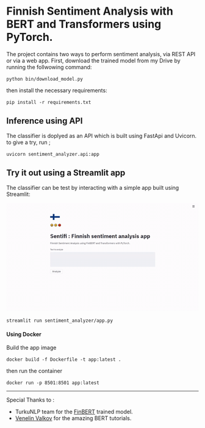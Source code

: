 # Finnish Sentiment Analysis with BERT and Transformers using PyTorch.
The project contains two ways to perform sentiment analysis, via REST API or via a web app.
First, download the trained model from my Drive by running the follwowing command:

```
python bin/download_model.py
```
then install the necessary requirements:
```
pip install -r requirements.txt
```

## Inference using API
The classifier is doplyed as an API which is built using FastApi and Uvicorn. to give a try, run ;

```
uvicorn sentiment_analyzer.api:app
```

## Try it out using a Streamlit app
The classifier can be test by interacting with a simple app built using Streamlit:

![Sentifi app](static/sentifi.gif "Sentifi app")

```
streamlit run sentiment_analyzer/app.py
```

#### Using Docker
Build the app image

```
docker build -f Dockerfile -t app:latest .
```

then run the container

```
docker run -p 8501:8501 app:latest
```

***

Special Thanks to :
* TurkuNLP team for the [FinBERT](https://github.com/TurkuNLP/FinBERT) trained model.
* [Venelin Valkov](https://github.com/curiousily) for the amazing BERT tutorials.
